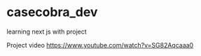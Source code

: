 # casecobra_dev
learning next js with project

Project video https://www.youtube.com/watch?v=SG82Aqcaaa0
